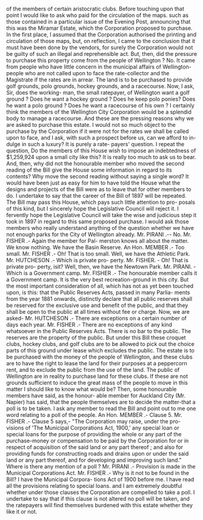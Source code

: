 of the members of certain aristocratic clubs. Before touching upon that point I would like to ask who paid for the circulation of the maps. such as those contained in a particular issue of the Evening Post, announcing that this was the Miramar Estate, which the Corporation proposed to purchase. In the first place, I assumed that the Corporation authorised the printing and circulation of those maps, but, on reflection, I came to the conclusion that it must have been done by the vendors, for surely the Corporation would not be guilty of such an illegal and reprehensible act. But, then, did the pressure to purchase this property come from the people of Wellington ? No. It came from people who have little concern in the municipal affairs of Wellington-people who are not called upon to face the rate-collector and the Magistrate if the rates are in arrear. The land is to be purchased to provide golf grounds, polo grounds, hockey grounds, and a racecourse. Now, I ask, Sir, does the working- man, the small ratepayer, of Wellington want a golf ground ? Does he want a hockey ground ? Does he keep polo ponies? Does he want a polo ground ? Does he want a racecourse of his own ? I certainly think the members of the Wellington City Corporation would be a splendid body to manage a racecourse. And these are the pressing reasons why we are asked to purchase this estate. I would not so much object to the purchase by the Corporation if it were not for the rates we shall be called upon to face, and I ask, with such a prospect before us, can we afford to in- dulge in such a luxury? It is purely a rate- payers' question. I repeat the question, Do the members of this House wish to impose an indebtedness of $1,259,924 upon a small city like this? It is really too much to ask us to bear. And, then, why did not the honourable member who moved the second reading of the Bill give the House some information in regard to its contents? Why move the second reading without saying a single word? It would have been just as easy for him to have told the House what the designs and projects of the Bill were as to leave that for other members to do. I undertake to say that the career of the Bill of 1897 will be repeated. The Bill may pass this House, which pays such little attention to pro- posals of this kind, but I sincerely hope the Legislative Council will reject it. I fervently hope the Legislative Council will take the wise and judicious step it took in 1897 in regard to this same proposed purchase. I would ask those members who really understand anything of the question whether we have not enough parks for the City of Wellington already. Mr. PIRANI .-- No. Mr. FISHER .- Again the member for Pal- merston knows all about the matter. We know nothing. We have the Basin Reserve. An Hon. MEMBER .- Too small. Mr. FISHER .- Oh! That is too small. Well, we have the Athletic Park. Mr. HUTCHESON .- Which is private pro- perty. Mr. FISHER. - Oh! That is private pro- perty, isit? Well, then, we have the Newtown Park. Mr. PIRANI. - Which is a Government camp. Mr. FISHER .- The honourable member calls it a Government camp. It is the very best recreation-ground in this city. But the most important consideration of all, which has not as yet been touched upon, is this: that the Public Reserves Acts, passed in many Parlia- ments from the year 1881 onwards, distinctly declare that all public reserves shall be reserved for the exclusive use and benefit of the public, and that they shall be open to the public at all times without fee or charge. Now, we are asked- Mr. HUTCHESON .- There are exceptions on a certain number of days each year. Mr. FISHER .- There are no exceptions of any kind whatsoever in the Public Reserves Acts. There is no bar to the public. The reserves are the property of the public. But under this Bill these croquet clubs, hockey clubs, and golf clubs are to be allowed to pick out the choice parts of this ground under lease which excludes the public. The estate is to be purchased with the money of the people of Wellington, and these clubs are to have the right to lease the land for their purposes at a peppercorn rent, and to exclude the public from the use of the land. The public of Wellington are in reality to purchase land for these clubs. If these are not grounds sufficient to induce the great mass of the people to move in this matter I should like to know what would be? Then, some honourable members have said, as the honour- able member for Auckland City (Mr. Napier) has said, that the people themselves are to decide the matter-that a poll is to be taken. I ask any member to read the Bill and point out to me one word relating to a poll of the people. An Hon. MEMBER .- Clause 5. Mr. FISHER .- Clause 5 says,- "The Corporation may raise, under the pro- visions of 'The Municipal Corporations Act, 1900,' any special loan or special loans for the purpose of providing the whole or any part of the purchase-money or compensation to be paid by the Corporation for or in respect of acquisition of the said land or any part thereof ; and also for providing funds for constructing roads and drains upon or under the said land or any part thereof, and for developing and improving such land." Where is there any mention of a poll ? Mr. PIRANI .- Provision is made in the Municipal Corporations Act. Mr. FISHER .- Why is it not to be found in the Bill? I have the Municipal Corpora- tions Act of 1900 before me. I have read all the provisions relating to special loans. and I am extremely doubtful whether under those clauses the Corporation are compelled to take a poll. I undertake to say that if this clause is not altered no poll will be taken, and the ratepayers will find themselves burdened with this estate whether they like it or not. 